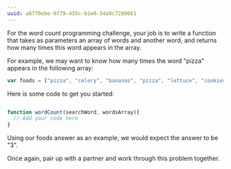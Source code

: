 ```yaml
---
uuid: a6770ebe-6f79-435c-b1e0-34a9c7289661
---
```


For the word count programming challenge, your job is to write a function that takes as parameters an array of words and another word, and returns how many times this word appears in the array.

For example, we may want to know how many times the word "pizza" appears in the following array:

```javascript
var foods = ["pizza", "celery", "bananas", "pizza", "lettuce", "cookies", "pizza"]
```

Here is some code to get you started:
```javascript

function wordCount(searchWord, wordsArray){
  // Add your code here
}
```

Using our foods answer as an example, we would expect the answer to be "3".

Once again, pair up with a partner and work through this problem together.
